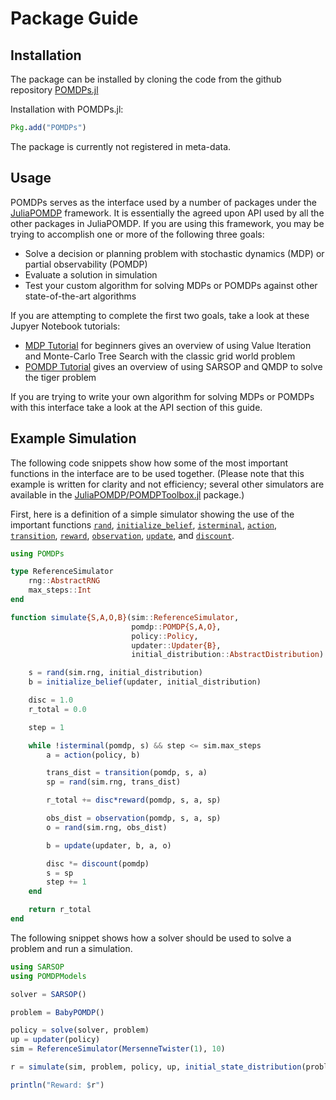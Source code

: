 # Package Guide

## Installation

The package can be installed by cloning the code from the github repository
[POMDPs.jl](https://github.com/JuliaPOMDP/POMDPs.jl)

Installation with POMDPs.jl:
```julia
Pkg.add("POMDPs")
```

The package is currently not registered in meta-data.

## Usage

POMDPs serves as the interface used by a number of packages under the [JuliaPOMDP]() framework. It is essentially the
agreed upon API used by all the other packages in JuliaPOMDP. If you are using this framework, you may be trying to
accomplish one or more of the following three goals:

- Solve a decision or planning problem with stochastic dynamics (MDP) or partial observability (POMDP)
- Evaluate a solution in simulation
- Test your custom algorithm for solving MDPs or POMDPs against other state-of-the-art algorithms

If you are attempting to complete the first two goals, take a look at these Jupyer Notebook tutorials:

* [MDP Tutorial](http://nbviewer.ipython.org/github/sisl/POMDPs.jl/blob/master/examples/GridWorld.ipynb) for beginners gives an overview of using Value Iteration and Monte-Carlo Tree Search with the classic grid world problem
* [POMDP Tutorial](http://nbviewer.ipython.org/github/sisl/POMDPs.jl/blob/master/examples/Tiger.ipynb) gives an overview of using SARSOP and QMDP to solve the tiger problem

If you are trying to write your own algorithm for solving MDPs or POMDPs with this interface take a look at the API section of this guide.


## Example Simulation

The following code snippets show how some of the most important functions in the interface are to be used together. (Please note that this example is written for clarity and not efficiency; several other simulators are available in the [JuliaPOMDP/POMDPToolbox.jl]() package.)

First, here is a definition of a simple simulator showing the use of the important functions [`rand`](@ref), [`initialize_belief`](@ref), [`isterminal`](@ref), [`action`](@ref), [`transition`](@ref), [`reward`](@ref), [`observation`](@ref), [`update`](@ref), and [`discount`](@ref).

```julia
using POMDPs

type ReferenceSimulator
    rng::AbstractRNG
    max_steps::Int
end

function simulate{S,A,O,B}(sim::ReferenceSimulator,
                           pomdp::POMDP{S,A,O},
                           policy::Policy,
                           updater::Updater{B},
                           initial_distribution::AbstractDistribution)

    s = rand(sim.rng, initial_distribution)
    b = initialize_belief(updater, initial_distribution)

    disc = 1.0
    r_total = 0.0

    step = 1

    while !isterminal(pomdp, s) && step <= sim.max_steps
        a = action(policy, b)

        trans_dist = transition(pomdp, s, a)
        sp = rand(sim.rng, trans_dist)

        r_total += disc*reward(pomdp, s, a, sp)

        obs_dist = observation(pomdp, s, a, sp)
        o = rand(sim.rng, obs_dist)

        b = update(updater, b, a, o)

        disc *= discount(pomdp)
        s = sp
        step += 1
    end

    return r_total
end
```

The following snippet shows how a solver should be used to solve a problem and run a simulation.

```julia
using SARSOP
using POMDPModels

solver = SARSOP()

problem = BabyPOMDP()

policy = solve(solver, problem)
up = updater(policy)
sim = ReferenceSimulator(MersenneTwister(1), 10)

r = simulate(sim, problem, policy, up, initial_state_distribution(problem))

println("Reward: $r")
```
